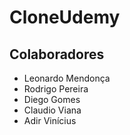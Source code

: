 # CloneUdemy

## Colaboradores

- Leonardo Mendonça
- Rodrigo Pereira
- Diego Gomes
- Claudio Viana
- Adir Vinícius
